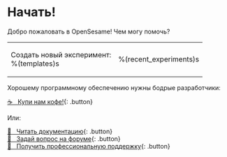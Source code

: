 # Начать!

Добро пожаловать в OpenSesame! Чем могу помочь?

<table><tr><td>

Создать новый эксперимент:<br />
%(templates)s

</td><td>

%(recent_experiments)s

</td></tr></table>

Хорошему программному обеспечению нужны бодрые разработчики:

[&#x2615;&nbsp;&nbsp; Купи нам кофе!](https://www.buymeacoffee.com/cogsci){: .button}

Или:

[&#x1F440;&nbsp;&nbsp; Читать документацию](http://osdoc.cogsci.nl){: .button}<br />
[&#x1F4AC;&nbsp;&nbsp; Задай вопрос на форуме](http://forum.cogsci.nl){: .button}<br />
[&#x1F9D0;&nbsp;&nbsp; Получить профессиональную поддержку](http://professional.cogsci.nl){: .button}<br />